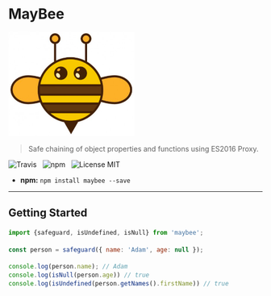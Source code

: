 # MayBee

<img src="media/logo.png" width="250" />

>  Safe chaining of object properties and functions using ES2016 Proxy.

![Travis](http://img.shields.io/travis/Wildhoney/MayBee.svg?style=flat-square)
&nbsp;
![npm](http://img.shields.io/npm/v/maybee.svg?style=flat-square)
&nbsp;
![License MIT](http://img.shields.io/badge/License-MIT-lightgrey.svg?style=flat-square)

* **npm:** `npm install maybee --save`

---

## Getting Started

```javascript
import {safeguard, isUndefined, isNull} from 'maybee';

const person = safeguard({ name: 'Adam', age: null });

console.log(person.name); // Adam
console.log(isNull(person.age)) // true
console.log(isUndefined(person.getNames().firstName)) // true
```
